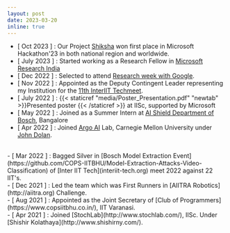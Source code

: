 ```yaml
---
layout: post
date: 2023-03-20
inline: true
---
```


- [ Oct 2023 ] : Our Project [Shiksha](https://www.microsoft.com/en-us/research/blog/teachers-in-india-help-microsoft-research-design-ai-tool-for-creating-great-classroom-content/) won first place in Microsoft Hackathon'23 in both national region and worldwide.
- [ July 2023 ] : Started working as a Research Fellow in [Microsoft Research India](https://www.microsoft.com/en-us/research/lab/microsoft-research-india/)
- [ Dec 2022 ] : Selected to attend [Research week with Google](https://sites.google.com/view/researchweek2023/home).
- [ Nov 2022 ] : Appointed as the Deputy Contingent Leader representing my Institution for the [11th InterIIT Techmeet](https://interiit-tech.org/).
- [ July 2022 ] : {{< staticref "media/Poster_Presentation.pdf" "newtab" >}}Presented poster {{< /staticref >}} at IISc, supported by Microsoft
- [ May 2022 ] : Joined as a Summer Intern at [AI Shield Department of Bosch](https://www.boschaishield.com/), Bangalore 
- [ Apr 2022 ] : Joined [Argo AI](https://labs.ri.cmu.edu/argo-ai-center/) Lab, Carnegie Mellon University under [John Dolan](https://www.ri.cmu.edu/ri-faculty/john-m-dolan/).
<br/>
- [ Mar 2022 ] : Bagged Silver in [Bosch Model Extraction Event](https://github.com/COPS-IITBHU/Model-Extraction-Attacks-Video-Classification) of [Inter IIT Tech](interiit-tech.org) meet 2022 against 22 IIT's.
<br/>
- [ Dec 2021 ] : Led the team which was First Runners in [AIITRA Robotics](http://aiitra.org) Challenge.
<br/>
- [ Aug 2021 ] : Appointed as the Joint Secretary of [Club of Programmers](https://www.copsiitbhu.co.in/), IIT Varanasi.
<br/>
- [ Apr 2021 ] : Joined [StochLab](http://www.stochlab.com/), IISc. Under [Shishir Kolathaya](http://www.shishirny.com/). 